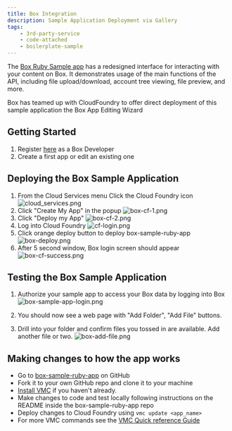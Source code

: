 ```yaml
---
title: Box Integration
description: Sample Application Deployment via Gallery
tags:
    - 3rd-party-service
    - code-attached
    - boilerplate-sample
---
```


The [Box Ruby Sample app](https://github.com/cloudfoundry-samples/box-sample-ruby-app) has a redesigned interface for interacting with your content on Box.
It demonstrates usage of the main functions of the API, including file upload/download,
account tree viewing, file preview, and more.

Box has teamed up with CloudFoundry to offer direct deployment of this sample application the Box App Editing Wizard

## Getting Started
1. Register [here](http://www.box.net/developers/services) as a Box Developer
2. Create a first app or edit an existing one

## Deploying the Box Sample Application
1. From the Cloud Services menu Click the Cloud Foundry icon
  ![cloud_services.png](/docs/images/screenshots/box/cloud_services.png)
2. Click "Create My App" in the popup
  ![box-cf-1.png](/docs/images/screenshots/box/box-cf-1.png)
3. Click "Deploy my App"
  ![box-cf-2.png](/docs/images/screenshots/box/box-cf-2.png)
4. Log into Cloud Foundry
  ![cf-login.png](/docs/images/screenshots/box/cf-login.png)
5. Click orange deploy button to deploy box-sample-ruby-app
  ![box-deploy.png](/docs/images/screenshots/box/box-deploy.png)
6. After 5 second window, Box login screen should appear
  ![box-cf-success.png](/docs/images/screenshots/box/box-cf-success.png)

## Testing the Box Sample Application
1. Authorize your sample app to access your Box data by logging into Box
  ![box-sample-app-login.png](/docs/images/screenshots/box/box-sample-app-login.png)

2. You should now see a web page with "Add Folder", "Add File" buttons.
3. Drill into your folder and confirm files you tossed in are available. Add another file or two.
  ![box-add-file.png](/docs/images/screenshots/box/box-add-file.png)

## Making changes to how the app works

* Go to [box-sample-ruby-app](https://github.com/cloudfoundry-samples/box-sample-ruby-app) on GitHub
* Fork it to your own GitHub repo and clone it to your machine
* [Install VMC](/docs/tools/vmc/installing-vmc.html) if you haven't already.
* Make changes to code and test locally following instructions on the README inside the box-sample-ruby-app repo
* Deploy changes to Cloud Foundry using `vmc update <app_name>`
* For more VMC commands see the [VMC Quick reference Guide](/docs/tools/vmc/vmc-quick-ref.html)
